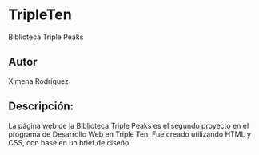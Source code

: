 # TripleTen

Biblioteca Triple Peaks

## Autor

Ximena Rodríguez

## Descripción:

La página web de la Biblioteca Triple Peaks es el segundo proyecto en el programa de Desarrollo Web en Triple Ten. Fue creado utilizando HTML y CSS, con base en un brief de diseño.
